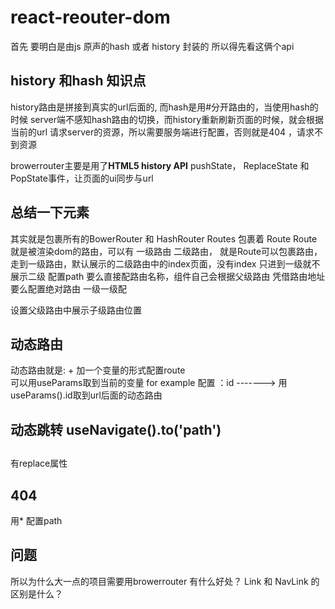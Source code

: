 # react-reouter-dom 
首先 要明白是由js 原声的hash 或者 history 封装的 所以得先看这俩个api

## history 和hash 知识点
history路由是拼接到真实的url后面的, 而hash是用#分开路由的，当使用hash的时候
server端不感知hash路由的切换，而history重新刷新页面的时候，就会根据当前的url
请求server的资源，所以需要服务端进行配置，否则就是404 ，请求不到资源

browerrouter主要是用了**HTML5 history API** pushState， ReplaceState 和 PopState事件，让页面的ui同步与url

## 总结一下元素 
其实就是包裹所有的BowerRouter 和 HashRouter  Routes 包裹着 Route  Route就是被渲染dom的路由，可以有
一级路由 二级路由， 就是Route可以包裹路由，走到一级路由，默认展示的二级路由中的index页面，没有index 只进到一级就不展示二级
配置path 要么直接配路由名称，组件自己会根据父级路由 凭借路由地址 要么配置绝对路由 一级一级配

<Outlet/>  设置父级路由中展示子级路由位置 

## 动态路由
动态路由就是: + 加一个变量的形式配置route  
可以用useParams取到当前的变量 
for example
配置 ：id    ------->  用 useParams().id取到url后面的动态路由

## 动态跳转 useNavigate().to('path')

## <Navigate>
有replace属性

## 404
用* 配置path
## 问题 
所以为什么大一点的项目需要用browerrouter 有什么好处？
Link 和 NavLink 的区别是什么？
